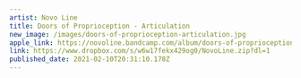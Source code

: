 ```yaml
---
artist: Novo Line
title: Doors of Proprioception - Articulation
new_image: /images/doors-of-proprioception-articulation.jpg
apple_link: https://novoline.bandcamp.com/album/doors-of-proprioception-articulation
link: https://www.dropbox.com/s/w6w17fekx429og0/NovoLine.zip?dl=1
published_date: 2021-02-10T20:31:10.178Z
---
```

